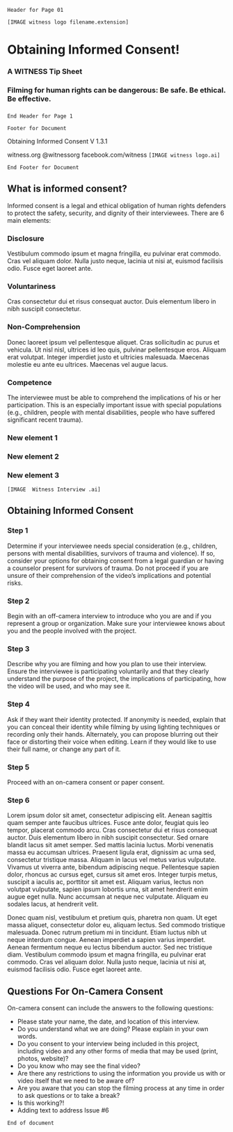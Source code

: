```Header for Page 01```

```[IMAGE witness logo filename.extension]```

# Obtaining Informed Consent!
### A WITNESS Tip Sheet
### Filming for human rights can be dangerous: Be safe. Be ethical. Be effective.
### 
```End Header for Page 1```

``` Footer for Document ```

Obtaining Informed Consent V 1.3.1

witness.org @witnessorg facebook.com/witness 
```[IMAGE witness logo.ai]```

``` End Footer for Document ```

## What is informed consent?
Informed consent is a legal and ethical obligation of human rights
defenders to protect the safety, security, and dignity of their
interviewees. There are 6 main elements:

### Disclosure
Vestibulum commodo ipsum et magna fringilla, eu pulvinar erat commodo. Cras vel aliquam dolor. Nulla justo neque, lacinia ut nisi at, euismod facilisis odio. Fusce eget laoreet ante.

### Voluntariness
Cras consectetur dui et risus consequat auctor. Duis elementum libero in nibh suscipit consectetur.

### Non-Comprehension
Donec laoreet ipsum vel pellentesque aliquet. Cras sollicitudin ac purus et vehicula. Ut nisl nisl, ultrices id leo quis, pulvinar pellentesque eros. Aliquam erat volutpat. Integer imperdiet justo et ultricies malesuada. Maecenas molestie eu ante eu ultrices. Maecenas vel augue lacus.

### Competence
The interviewee must be able to comprehend the implications of his or
her participation. This is an especially important issue with special
populations (e.g., children, people with mental disabilities, people who
have suffered significant recent trauma).

### New element 1

### New element 2

### New element 3

```[IMAGE  Witness Interview .ai]```

## Obtaining Informed Consent

### Step 1
Determine if your interviewee needs special consideration (e.g.,
children, persons with mental disabilities, survivors of trauma and
violence). If so, consider your options for obtaining consent from a
legal guardian or having a counselor present for survivors of trauma. Do
not proceed if you are unsure of their comprehension of the video’s
implications and potential risks.

### Step 2
Begin with an off-camera interview to introduce who you are and if you
represent a group or organization. Make sure your interviewee knows
about you and the people involved with the project.

### Step 3
Describe why you are filming and how you plan to use their interview.
Ensure the interviewee is participating voluntarily and that they
clearly understand the purpose of the project, the implications of
participating, how the video will be used, and who may see it.

### Step 4 
Ask if they want their identity protected. If anonymity is needed,
explain that you can conceal their identity while filming by using
lighting techniques or recording only their hands. Alternately, you can
propose blurring out their face or distorting their voice when editing.
Learn if they would like to use their full name, or change any part of
it.

### Step 5
Proceed with an on-camera consent or paper consent.

### Step 6
Lorem ipsum dolor sit amet, consectetur adipiscing elit. Aenean sagittis quam semper ante faucibus ultrices. Fusce ante dolor, feugiat quis leo tempor, placerat commodo arcu. Cras consectetur dui et risus consequat auctor. Duis elementum libero in nibh suscipit consectetur. Sed ornare blandit lacus sit amet semper. Sed mattis lacinia luctus. Morbi venenatis massa eu accumsan ultrices. Praesent ligula erat, dignissim ac urna sed, consectetur tristique massa. Aliquam in lacus vel metus varius vulputate. Vivamus ut viverra ante, bibendum adipiscing neque. Pellentesque sapien dolor, rhoncus ac cursus eget, cursus sit amet eros. Integer turpis metus, suscipit a iaculis ac, porttitor sit amet est. Aliquam varius, lectus non volutpat vulputate, sapien ipsum lobortis urna, sit amet hendrerit enim augue eget nulla. Nunc accumsan at neque nec vulputate. Aliquam eu sodales lacus, at hendrerit velit.

Donec quam nisl, vestibulum et pretium quis, pharetra non quam. Ut eget massa aliquet, consectetur dolor eu, aliquam lectus. Sed commodo tristique malesuada. Donec rutrum pretium mi in tincidunt. Etiam luctus nibh ut neque interdum congue. Aenean imperdiet a sapien varius imperdiet. Aenean fermentum neque eu lectus bibendum auctor. Sed nec tristique diam. Vestibulum commodo ipsum et magna fringilla, eu pulvinar erat commodo. Cras vel aliquam dolor. Nulla justo neque, lacinia ut nisi at, euismod facilisis odio. Fusce eget laoreet ante.

## Questions For On-Camera Consent
On-camera consent can include the answers to the following questions:

* Please state your name, the date, and location of this interview.
* Do you understand what we are doing? Please explain in your own words.
* Do you consent to your interview being included in this project,
including video and any other forms of media that may be used (print,
photos, website)?
* Do you know who may see the final video?
* Are there any restrictions to using the information you provide us with
or video itself that we need to be aware of?
* Are you aware that you can stop the filming process at any time in order
to ask questions or to take a break?
* Is this working?!
* Adding text to address Issue #6

```End of document```
